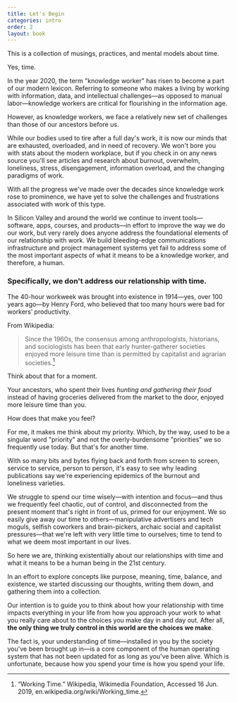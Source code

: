 ```yaml
---
title: Let's Begin
categories: intro
order: 2
layout: book
---
```


This is a collection of musings, practices, and mental models about time.

Yes, time.

In the year 2020, the term "knowledge worker" has risen to become a part of our modern lexicon. Referring to someone who makes a living by working with information, data, and intellectual challenges—as opposed to manual labor—knowledge workers are critical for flourishing in the information age.

However, as knowledge workers, we face a relatively new set of challenges than those of our ancestors before us.

While our bodies used to tire after a full day's work, it is now our minds that are exhausted, overloaded, and in need of recovery. We won't bore you with stats about the modern workplace, but if you check in on any news source you'll see articles and research about burnout, overwhelm, loneliness, stress, disengagement, information overload, and the changing paradigms of work.

With all the progress we've made over the decades since knowledge work rose to prominence, we have yet to solve the challenges and frustrations associated with work of this type.

In Silicon Valley and around the world we continue to invent tools—software, apps, courses, and products—in effort to improve the way we do our work, but very rarely does anyone address the foundational elements of our relationship with work. We build bleeding-edge communications infrastructure and project management systems yet fail to address some of the most important aspects of what it means to be a knowledge worker, and therefore, a human.

### Specifically, we don't address our relationship with time.

The 40-hour workweek was brought into existence in 1914—yes, over 100 years ago—by Henry Ford, who believed that too many hours were bad for workers’ productivity.

From Wikipedia:
> Since the 1960s, the consensus among anthropologists, historians, and sociologists has been that early hunter-gatherer societies enjoyed more leisure time than is permitted by capitalist and agrarian societies.[^1]

Think about that for a moment.

Your ancestors, who spent their lives *hunting and gathering their food* instead of having groceries delivered from the market to the door, enjoyed more leisure time than you.

How does that make you feel?

For me, it makes me think about my priority. Which, by the way, used to be a singular word "priority" and not the overly-burdensome "priorities" we so frequently use today. But that's for another time.

With so many bits and bytes flying back and forth from screen to screen, service to service, person to person, it's easy to see why leading publications say we're experiencing epidemics of the burnout and loneliness varieties.

We struggle to spend our time wisely—with intention and focus—and thus we frequently feel chaotic, out of control, and disconnected from the present moment that's right in front of us, primed for our enjoyment. We so easily give away our time to others—manipulative advertisers and tech moguls, selfish coworkers and brain-pickers, archaic social and capitalist pressures—that we're left with very little time to ourselves; time to tend to what we deem most important in our lives.

So here we are, thinking existentially about our relationships with time and what it means to be a human being in the 21st century.

In an effort to explore concepts like purpose, meaning, time, balance, and existence, we started discussing our thoughts, writing them down, and gathering them into a collection.

Our intention is to guide you to think about how your relationship with time impacts everything in your life from how you approach your work to what you really care about to the choices you make day in and day out. After all, **the only thing we truly control in this world are the choices we make**.

The fact is, your understanding of time—installed in you by the society you've been brought up in—is a core component of the human operating system that has not been updated for as long as you've been alive. Which is unfortunate, because how you spend your time is how you spend your life.

[^1]: “Working Time.” Wikipedia, Wikimedia Foundation, Accessed 16 Jun. 2019, en.wikipedia.org/wiki/Working_time.
